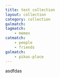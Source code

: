 ```yaml
---
title: test collection
layout: collection
category: collection
galmatch: 
tagmatch:
    - memex
catmatch:
    - people
    - friends
galmatch:
    - pikas-place
---
```


asdfdas